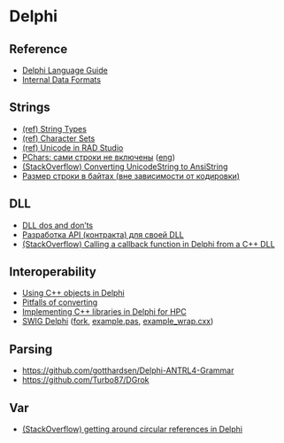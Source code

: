 # Delphi

## Reference
* [Delphi Language Guide](https://docwiki.embarcadero.com/RADStudio/Athens/en/Delphi_Language_Guide_Index)
* [Internal Data Formats](https://docwiki.embarcadero.com/RADStudio/Athens/en/Internal_Data_Formats_(Delphi))

## Strings
* [(ref) String Types](https://docwiki.embarcadero.com/RADStudio/Athens/en/String_Types_(Delphi))
* [(ref) Character Sets](https://docwiki.embarcadero.com/RADStudio/Athens/en/Character_Sets)
* [(ref) Unicode in RAD Studio](https://docwiki.embarcadero.com/RADStudio/Athens/en/Unicode_in_RAD_Studio)
* [PChars: сами строки не включены](https://www.transl-gunsmoker.ru/2009/09/pchars.html) ([eng](http://rvelthuis.de/articles/articles-pchars.html))
* [(StackOverflow) Converting UnicodeString to AnsiString](https://stackoverflow.com/questions/26892449/converting-unicodestring-to-ansistring)
* [Размер строки в байтах (вне зависимости от кодировки)](http://www.freepascal.ru/forum/viewtopic.php?f=5&t=9463)

## DLL
* [DLL dos and don’ts](http://rvelthuis.de/articles/articles-dlls.html)
* [Разработка API (контракта) для своей DLL](https://www.gunsmoker.ru/2019/06/developing-DLL-API.html)
* [(StackOverflow) Calling a callback function in Delphi from a C++ DLL](https://stackoverflow.com/questions/11128554/calling-a-callback-function-in-delphi-from-a-c-dll)

## Interoperability
* [Using C++ objects in Delphi](http://rvelthuis.de/articles/articles-cppobjs.html)
* [Pitfalls of converting](http://rvelthuis.de/articles/articles-convert.html)
* [Implementing C++ libraries in Delphi for HPC](https://www.packtpub.com/en-ru/learning/how-to-tutorials/implementing-c-libraries-in-delphi-for-hpc-tutorial?fallbackPlaceholder=en-us%2Flearning%2Fhow-to-tutorials%2Fimplementing-c-libraries-in-delphi-for-hpc-tutorial)
* [SWIG Delphi](https://github.com/FMXExpress/swig-delphi)
([fork](https://github.com/FMXExpress/swig),
[example.pas](https://github.com/FMXExpress/swig-delphi/blob/master/Examples/delphi/class/example.pas),
[example_wrap.cxx](https://github.com/FMXExpress/swig-delphi/blob/master/Examples/delphi/class/example_wrap.cxx))

## Parsing
* <https://github.com/gotthardsen/Delphi-ANTRL4-Grammar>
* <https://github.com/Turbo87/DGrok>

## Var
* [(StackOverflow) getting around circular references in Delphi](https://stackoverflow.com/questions/2644973/getting-around-circular-references-in-delphi)
